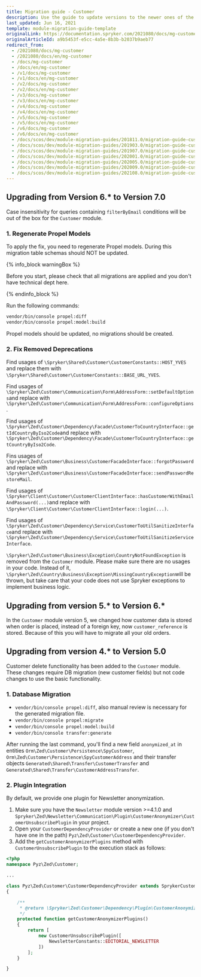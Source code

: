 ```yaml
---
title: Migration guide - Customer
description: Use the guide to update versions to the newer ones of the Customer module.
last_updated: Jun 16, 2021
template: module-migration-guide-template
originalLink: https://documentation.spryker.com/2021080/docs/mg-customer
originalArticleId: a9b5453f-e5cc-4a5e-8b3b-b2037b9aeb77
redirect_from:
  - /2021080/docs/mg-customer
  - /2021080/docs/en/mg-customer
  - /docs/mg-customer
  - /docs/en/mg-customer
  - /v1/docs/mg-customer
  - /v1/docs/en/mg-customer
  - /v2/docs/mg-customer
  - /v2/docs/en/mg-customer
  - /v3/docs/mg-customer
  - /v3/docs/en/mg-customer
  - /v4/docs/mg-customer
  - /v4/docs/en/mg-customer
  - /v5/docs/mg-customer
  - /v5/docs/en/mg-customer
  - /v6/docs/mg-customer
  - /v6/docs/en/mg-customer
  - /docs/scos/dev/module-migration-guides/201811.0/migration-guide-customer.html
  - /docs/scos/dev/module-migration-guides/201903.0/migration-guide-customer.html
  - /docs/scos/dev/module-migration-guides/201907.0/migration-guide-customer.html
  - /docs/scos/dev/module-migration-guides/202001.0/migration-guide-customer.html
  - /docs/scos/dev/module-migration-guides/202005.0/migration-guide-customer.html
  - /docs/scos/dev/module-migration-guides/202009.0/migration-guide-customer.html
  - /docs/scos/dev/module-migration-guides/202108.0/migration-guide-customer.html
---
```


## Upgrading from Version 6.* to Version 7.0

Case insensitivity for queries containing `filterByEmail` conditions will be out of the box for the `Customer` module.

### 1. Regenerate Propel Models

To apply the fix, you need to regenerate Propel models. During this migration table schemas should NOT be updated.

{% info_block warningBox %}

Before you start, please check that all migrations are applied and you don't have technical dept here.

{% endinfo_block %}

Run the following commands:

```bash
vendor/bin/console propel:diff
vendor/bin/console propel:model:build
```

Propel models should be updated, no migrations should be created.

### 2. Fix Removed Deprecations

Find usages of `\Spryker\Shared\Customer\CustomerConstants::HOST_YVES` and replace them with `\Spryker\Shared\Customer\CustomerConstants::BASE_URL_YVES`.

Find usages of `\Spryker\Zed\Customer\Communication\Form\AddressForm::setDefaultOptions`and replace with `\Spryker\Zed\Customer\Communication\Form\AddressForm::configureOptions`.

Find usages of `\Spryker\Zed\Customer\Dependency\Facade\CustomerToCountryInterface::getIdCountryByIso2Code`and replace with `\Spryker\Zed\Customer\Dependency\Facade\CustomerToCountryInterface::getCountryByIso2Code`.

Fins usages of `\Spryker\Zed\Customer\Business\CustomerFacadeInterface::forgotPassword` and replace with `\Spryker\Zed\Customer\Business\CustomerFacadeInterface::sendPasswordRestoreMail`.

Find usages of `\Spryker\Client\Customer\CustomerClientInterface::hasCustomerWithEmailAndPassword(...)`and replace with `\Spryker\Client\Customer\CustomerClientInterface::login(...)`.

Find usages of `\Spryker\Zed\Customer\Dependency\Service\CustomerToUtilSanitizeInterface`and replace with `\Spryker\Zed\Customer\Dependency\Service\CustomerToUtilSanitizeServiceInterface`.

`\Spryker\Zed\Customer\Business\Exception\CountryNotFoundException` is removed from the `Customer` module. Please make sure there are no usages in your code. Instead of it, `\Spryker\Zed\Country\Business\Exception\MissingCountryException`will be thrown, but take care that your code does not use Spryker exceptions to implement business logic.

## Upgrading from version 5.* to Version 6.*

In the `Customer` module version 5, we changed how customer data is stored when order is placed, instead of a foreign key, now `customer_reference` is stored. Because of this you will have to migrate all your old orders.

## Upgrading from version 4.* to Version 5.0

Customer delete functionality has been added to the `Customer` module. These changes require DB migration (new customer fields) but not code changes to use the basic functionality.

### 1. Database Migration

* `vendor/bin/console propel:diff`, also manual review is necessary for the generated migration file.
* `vendor/bin/console propel:migrate`
* `vendor/bin/console propel:model:build`
* `vendor/bin/console transfer:generate`

After running the last command, you'll find a new field `anonymized_at` in entities `Orm\Zed\Customer\Persistence\SpyCustomer`, `Orm\Zed\Customer\Persistence\SpyCustomerAddress` and their transfer objects `Generated\Shared\Transfer\CustomerTransfer` and `Generated\Shared\Transfer\CustomerAddressTransfer`.


### 2. Plugin Integration

By default, we provide one plugin for Newsletter anonymization.
1. Make sure you have the `Newsletter` module version >=4.1.0 and
`Spryker\Zed\Newsletter\Communication\Plugin\CustomerAnonymizer\CustomerUnsubscribePlugin` in your project.
2. Open your `CustomerDependencyProvider` or create a new one (if you don't have one in the path) `Pyz\Zed\Customer\CustomerDependencyProvider`.
3. Add the `getCustomerAnonymizerPlugins` method with  `CustomerUnsubscribePlugin` to the execution stack as follows:

```php
<?php
namespace Pyz\Zed\Customer;

...

class Pyz\Zed\Customer\CustomerDependencyProvider extends SprykerCustomerDependencyProvider
{

    /**
     * @return \Spryker\Zed\Customer\Dependency\Plugin\CustomerAnonymizerPluginInterface[]
     */
    protected function getCustomerAnonymizerPlugins()
    {
        return [
            new CustomerUnsubscribePlugin([
                NewsletterConstants::EDITORIAL_NEWSLETTER
            ])
        ];
    }

}
```

<!-- Last review date: Nov 13, 2017 by Denis Turkov -->
